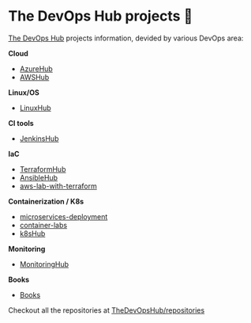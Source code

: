 # The DevOps Hub projects 🔖
[The DevOps Hub](https://github.com/thedevopshub) projects information, devided by various DevOps area:

**Cloud**
- [AzureHub](https://github.com/TheDevOpsHub/AzureHub)
- [AWSHub](https://github.com/tungbq/AWSHub)

**Linux/OS**
- [LinuxHub](https://github.com/TheDevOpsHub/LinuxHub)

**CI tools**
- [JenkinsHub](https://github.com/TheDevOpsHub/JenkinsHub)

**IaC**
- [TerraformHub](https://github.com/TheDevOpsHub/TerraformHub)
- [AnsibleHub](https://github.com/TheDevOpsHub/AnsibleHub)
- [aws-lab-with-terraform](https://github.com/tungbq/aws-lab-with-terraform)

**Containerization / K8s**
- [microservices-deployment](https://github.com/TheDevOpsHub/microservices-deployment)
- [container-labs](https://github.com/TheDevOpsHub/container-labs)
- [k8sHub](https://github.com/tungbq/k8sHub)

**Monitoring**
- [MonitoringHub](https://github.com/TheDevOpsHub/MonitoringHub)

**Books**
- [Books](https://github.com/TheDevOpsHub/Books)


Checkout all the repositories at [TheDevOpsHub/repositories](https://github.com/orgs/TheDevOpsHub/repositories)

